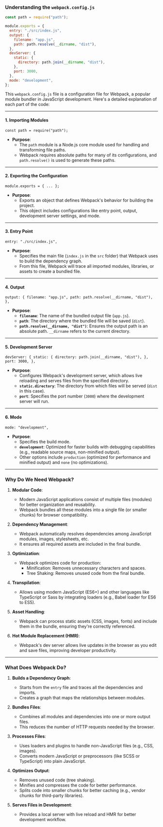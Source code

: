 ### **Understanding the `webpack.config.js`**


```js
const path = require("path");

module.exports = {
  entry: "./src/index.js",
  output: {
    filename: "app.js",
    path: path.resolve(__dirname, "dist"),
  },
  devServer: {
    static: {
      directory: path.join(__dirname, "dist"),
    },
    port: 3000,
  },
  mode: "development",
};

```

This `webpack.config.js` file is a configuration file for Webpack, a popular module bundler in JavaScript development. Here's a detailed explanation of each part of the code:

* * * * *

#### **1\. Importing Modules**


`const path = require("path");`

-   **Purpose**:
    -   The `path` module is a Node.js core module used for handling and transforming file paths.
    -   Webpack requires absolute paths for many of its configurations, and `path.resolve()` is used to generate these paths.

* * * * *

#### **2\. Exporting the Configuration**



`module.exports = { ... };`

-   **Purpose**:
    -   Exports an object that defines Webpack's behavior for building the project.
    -   This object includes configurations like entry point, output, development server settings, and mode.

* * * * *

#### **3\. Entry Point**





`entry: "./src/index.js",`

-   **Purpose**:
    -   Specifies the main file (`index.js` in the `src` folder) that Webpack uses to build the dependency graph.
    -   From this file, Webpack will trace all imported modules, libraries, or assets to create a bundled file.

* * * * *

#### **4\. Output**





`output: {
  filename: "app.js",
  path: path.resolve(__dirname, "dist"),
},`

-   **Purpose**:
    -   **`filename`**: The name of the bundled output file (`app.js`).
    -   **`path`**: The directory where the bundled file will be saved (`dist`).
    -   **`path.resolve(__dirname, "dist")`**: Ensures the output path is an absolute path. `__dirname` refers to the current directory.

* * * * *

#### **5\. Development Server**





`devServer: {
  static: {
    directory: path.join(__dirname, "dist"),
  },
  port: 3000,
},`

-   **Purpose**:
    -   Configures Webpack's development server, which allows live reloading and serves files from the specified directory.
    -   **`static.directory`**: The directory from which files will be served (`dist` in this case).
    -   **`port`**: Specifies the port number (`3000`) where the development server will run.

* * * * *

#### **6\. Mode**


`mode: "development",`

-   **Purpose**:
    -   Specifies the build mode.
    -   **`development`**: Optimized for faster builds with debugging capabilities (e.g., readable source maps, non-minified output).
    -   Other options include `production` (optimized for performance and minified output) and `none` (no optimizations).

* * * * *

### **Why Do We Need Webpack?**

1.  **Modular Code**:

    -   Modern JavaScript applications consist of multiple files (modules) for better organization and reusability.
    -   Webpack bundles all these modules into a single file (or smaller chunks) for browser compatibility.
2.  **Dependency Management**:

    -   Webpack automatically resolves dependencies among JavaScript modules, images, stylesheets, etc.
    -   It ensures all required assets are included in the final bundle.
3.  **Optimization**:

    -   Webpack optimizes code for production:
        -   Minification: Removes unnecessary characters and spaces.
        -   Tree Shaking: Removes unused code from the final bundle.
4.  **Transpilation**:

    -   Allows using modern JavaScript (ES6+) and other languages like TypeScript or Sass by integrating loaders (e.g., Babel loader for ES6 to ES5).
5.  **Asset Handling**:

    -   Webpack can process static assets (CSS, images, fonts) and include them in the bundle, ensuring they're correctly referenced.
6.  **Hot Module Replacement (HMR)**:

    -   Webpack's dev server allows live updates in the browser as you edit and save files, improving developer productivity.

* * * * *

### **What Does Webpack Do?**

1.  **Builds a Dependency Graph**:

    -   Starts from the `entry` file and traces all the dependencies and imports.
    -   Creates a graph that maps the relationships between modules.
2.  **Bundles Files**:

    -   Combines all modules and dependencies into one or more output files.
    -   This reduces the number of HTTP requests needed by the browser.
3.  **Processes Files**:

    -   Uses loaders and plugins to handle non-JavaScript files (e.g., CSS, images).
    -   Converts modern JavaScript or preprocessors (like SCSS or TypeScript) into plain JavaScript.
4.  **Optimizes Output**:

    -   Removes unused code (tree shaking).
    -   Minifies and compresses the code for better performance.
    -   Splits code into smaller chunks for better caching (e.g., vendor chunks for third-party libraries).
5.  **Serves Files in Development**:

    -   Provides a local server with live reload and HMR for better development workflow.